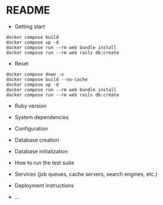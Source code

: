 # README

* Getting start
```
docker compose build
docker compose up -d
docker compose run --rm web bundle install
docker compose run --rm web rails db:create
```

* Reset
```
docker compose down -v
docker compose build --no-cache
docker compose up -d
docker compose run --rm web bundle install
docker compose run --rm web rails db:create
```

* Ruby version

* System dependencies

* Configuration

* Database creation

* Database initialization

* How to run the test suite

* Services (job queues, cache servers, search engines, etc.)

* Deployment instructions

* ...
